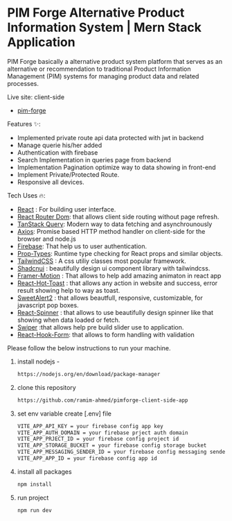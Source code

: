 # PIM Forge Alternative Product Information System | Mern Stack Application

PIM Forge basically a alternative product system platform that serves as an alternative or recommendation to traditional Product Information Management (PIM) systems for managing product data and related processes.

Live site: client-side

- [pim-forge](https://pim-forge-client-app.vercel.app/)

Features ✨:

<ul>
    <li>Implemented private route api data protected with jwt in backend</li>
    <li>Manage querie his/her added</li>
    <li>Authentication with firebase</li>
    <li>Search Implementation in queries page from backend</li>
    <li>Implementation Pagination optimize way to data showing in front-end</li>
    <li>Implement Private/Protected Route.</li>
    <li>Responsive all devices.</li>
</ul>

Tech Uses 🔥:

- [React](https://react.dev/) : For building user interface.
- [React Router Dom](https://reactrouter.com/en/main): that allows client side routing without page refresh.
- [TanStack Query](https://tanstack.com/query/latest): Modern way to data fetching and asynchrounously
- [Axios](https://axios-http.com/docs/intro): Promise based HTTP method handler on client-side for the browser and node.js
- [Firebase](https://firebase.google.com/): That help us to user authentication.
- [Prop-Types](https://www.npmjs.com/package/prop-types): Runtime type checking for React props and similar objects.
- [TailwindCSS](https://tailwindcss.com/) : A css utiliy classes most popular framework.
- [Shadcnui](https://tailwindcss.com/) : beautifully design ui component library with tailwindcss.
- [Framer-Motion](https://www.framer.com/motion/introduction/) : That allows to help add amazing animaton in react app
- [React-Hot-Toast](https://react-hot-toast.com/) : that allows any action in website and success, error result showing help to way as toast.
- [SweetAlert2](https://sweetalert2.github.io/) : that allows beautfull, responsive, customizable, for javascript pop boxes.
- [React-Spinner](https://www.npmjs.com/package/react-spinners) : that allows to use beautifully design spinner like that showing when data loaded or fetch.
- [Swiper](https://swiperjs.com/) :that allows help pre build slider use to application.
- [React-Hook-Form](https://react-hook-form.com/): that allows to form handling with validation

Please follow the below instructions to run your machine.

1. install nodejs -

   ```sh
   https://nodejs.org/en/download/package-manager
   ```
2. clone this repository
   ```sh
   https://github.com/ramim-ahmed/pimforge-client-side-app
   ```
3. set env variable create [.env] file
   ```sh
   VITE_APP_API_KEY = your firebase config app key
   VITE_APP_AUTH_DOMAIN = your firebase prject auth domain
   VITE_APP_PRJECT_ID = your firebase config project id
   VITE_APP_STORAGE_BUCKET = your firebase config storage bucket
   VITE_APP_MESSAGING_SENDER_ID = your firebase config messaging sender id
   VITE_APP_APP_ID = your firebase config app id
   ```
4. install all packages

   ```sh
   npm install
   ```

5. run project
   ```sh
   npm run dev
   ```
